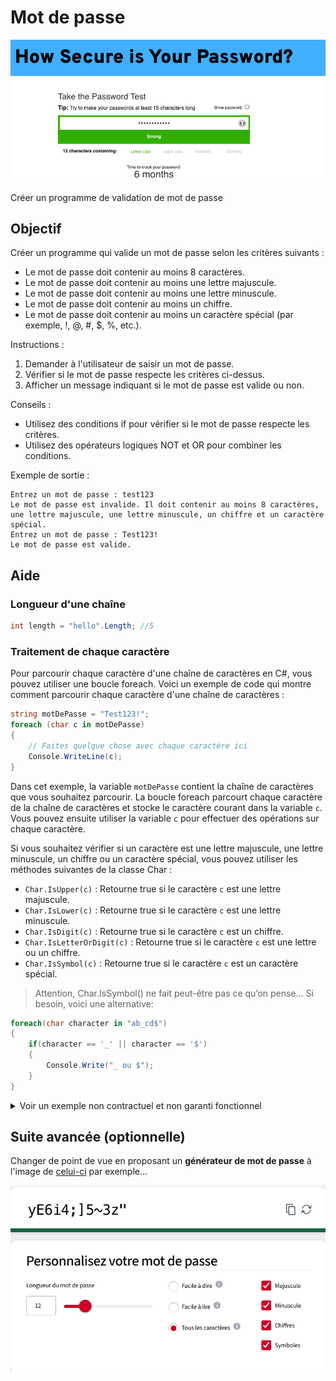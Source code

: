 # Mot de passe

![passsec.png](passsec.png)

Créer un programme de validation de mot de passe

## Objectif

Créer un programme qui valide un mot de passe selon les critères suivants :

* Le mot de passe doit contenir au moins 8 caractères.
* Le mot de passe doit contenir au moins une lettre majuscule.
* Le mot de passe doit contenir au moins une lettre minuscule.
* Le mot de passe doit contenir au moins un chiffre.
* Le mot de passe doit contenir au moins un caractère spécial (par exemple, !, @, #, $, %, etc.).

Instructions :

1. Demander à l'utilisateur de saisir un mot de passe.
2. Vérifier si le mot de passe respecte les critères ci-dessus.
3. Afficher un message indiquant si le mot de passe est valide ou non.

Conseils :

* Utilisez des conditions if pour vérifier si le mot de passe respecte les critères.
* Utilisez des opérateurs logiques NOT et OR pour combiner les conditions.

Exemple de sortie :

```
Entrez un mot de passe : test123
Le mot de passe est invalide. Il doit contenir au moins 8 caractères, une lettre majuscule, une lettre minuscule, un chiffre et un caractère spécial.
Entrez un mot de passe : Test123!
Le mot de passe est valide.
```

## Aide

### Longueur d'une chaîne
```csharp
int length = "hello".Length; //5
```

### Traitement de chaque caractère

Pour parcourir chaque caractère d'une chaîne de caractères en C#, vous pouvez utiliser une boucle foreach. Voici un
exemple de code qui montre comment parcourir chaque caractère d'une chaîne de caractères :

```csharp
string motDePasse = "Test123!";
foreach (char c in motDePasse)
{
    // Faites quelque chose avec chaque caractère ici
    Console.WriteLine(c);
}
```

Dans cet exemple, la variable `motDePasse` contient la chaîne de caractères que vous souhaitez parcourir. La boucle
foreach parcourt chaque caractère de la chaîne de caractères et stocke le caractère courant dans la variable `c`. Vous
pouvez ensuite utiliser la variable `c` pour effectuer des opérations sur chaque caractère.

Si vous souhaitez vérifier si un caractère est une lettre majuscule, une lettre minuscule, un chiffre ou un caractère
spécial, vous pouvez utiliser les méthodes suivantes de la classe Char :

* `Char.IsUpper(c)` : Retourne true si le caractère `c` est une lettre majuscule.
* `Char.IsLower(c)` : Retourne true si le caractère `c` est une lettre minuscule.
* `Char.IsDigit(c)` : Retourne true si le caractère `c` est un chiffre.
* `Char.IsLetterOrDigit(c)` : Retourne true si le caractère `c` est une lettre ou un chiffre.
* `Char.IsSymbol(c)` : Retourne true si le caractère `c` est un caractère spécial.

> Attention, Char.IsSymbol() ne fait peut-être pas ce qu’on pense...
> Si besoin, voici une alternative:

```csharp
foreach(char character in "ab_cd$")
{
    if(character == '_' || character == '$')
    {
        Console.Write("_ ou $");
    }
}
```

<details>
<summary>Voir un exemple non contractuel et non garanti fonctionnel</summary>

```csharp
string motDePasse = "Test123!";
bool estValide = true;

// Vérifier si le mot de passe contient au moins 8 caractères
if (motDePasse.Length < 8)
{
    estValide = false;
}

// Vérifier si le mot de passe contient au moins une lettre majuscule
bool contientMajuscule = false;
foreach (char c in motDePasse)
{
    if (Char.IsUpper(c))
    {
        contientMajuscule = true;
        break;
    }
}
if (!contientMajuscule)
{
    estValide = false;
}

// Vérifier si le mot de passe contient au moins une lettre minuscule
bool contientMinuscule = false;
foreach (char c in motDePasse)
{
    if (Char.IsLower(c))
    {
        contientMinuscule = true;
        break;
    }
}
if (!contientMinuscule)
{
    estValide = false;
}

// Vérifier si le mot de passe contient au moins un chiffre
bool contientChiffre = false;
foreach (char c in motDePasse)
{
    if (Char.IsDigit(c))
    {
        contientChiffre = true;
        break;
    }
}
if (!contientChiffre)
{
    estValide = false;
}

// Vérifier si le mot de passe contient au moins un caractère spécial
bool contientCaractereSpecial = false;
foreach (char c in motDePasse)
{
    if (Char.IsSymbol(c))
    {
        contientCaractereSpecial = true;
        break;
    }
}
if (!contientCaractereSpecial)
{
    estValide = false;
}

// Afficher le résultat
if (estValide)
{
    Console.WriteLine("Le mot de passe est valide.");
}
else
{
    Console.WriteLine("Le mot de passe est invalide.");
}
```

Dans cet exemple, la variable `estValide` est initialisée à true. La boucle foreach parcourt chaque caractère de la
chaîne de caractères et utilise les méthodes de la classe Char pour vérifier si le caractère courant est une lettre
majuscule, une lettre minuscule, un chiffre ou un caractère spécial. Si le mot de passe ne respecte pas l'un des
critères, la variable `estValide` est mise à false. Enfin, le résultat est affiché à l'utilisateur.

</details>

## Suite avancée (optionnelle)
Changer de point de vue en proposant un **générateur de mot de passe** à l'image 
de [celui-ci](https://www.lastpass.com/fr/features/password-generator) par exemple...

![passgen.png](passgen.png)